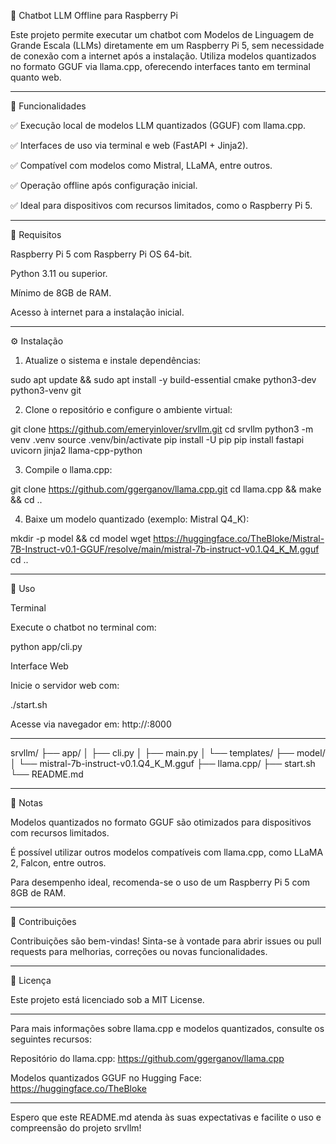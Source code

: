 🧠 Chatbot LLM Offline para Raspberry Pi

Este projeto permite executar um chatbot com Modelos de Linguagem de Grande Escala (LLMs) diretamente em um Raspberry Pi 5, sem necessidade de conexão com a internet após a instalação.  Utiliza modelos quantizados no formato GGUF via llama.cpp, oferecendo interfaces tanto em terminal quanto web. 


---

🚀 Funcionalidades

✅ Execução local de modelos LLM quantizados (GGUF) com llama.cpp.

✅ Interfaces de uso via terminal e web (FastAPI + Jinja2).

✅ Compatível com modelos como Mistral, LLaMA, entre outros.

✅ Operação offline após configuração inicial.

✅ Ideal para dispositivos com recursos limitados, como o Raspberry Pi 5. 



---

🧰 Requisitos

Raspberry Pi 5 com Raspberry Pi OS 64-bit.

Python 3.11 ou superior.

Mínimo de 8GB de RAM.

Acesso à internet para a instalação inicial. 



---

⚙️ Instalação

1. Atualize o sistema e instale dependências:

sudo apt update && sudo apt install -y build-essential cmake python3-dev python3-venv git





2. Clone o repositório e configure o ambiente virtual:

git clone https://github.com/emeryinlover/srvllm.git
cd srvllm
python3 -m venv .venv
source .venv/bin/activate
pip install -U pip
pip install fastapi uvicorn jinja2 llama-cpp-python





3. Compile o llama.cpp:

git clone https://github.com/ggerganov/llama.cpp.git
cd llama.cpp && make && cd ..





4. Baixe um modelo quantizado (exemplo: Mistral Q4_K):

mkdir -p model && cd model
wget https://huggingface.co/TheBloke/Mistral-7B-Instruct-v0.1-GGUF/resolve/main/mistral-7b-instruct-v0.1.Q4_K_M.gguf
cd ..






---

🧪 Uso

Terminal

Execute o chatbot no terminal com: 

python app/cli.py



Interface Web

Inicie o servidor web com: 

./start.sh



Acesse via navegador em: http://<ip-do-raspberry>:8000 


---

srvllm/
├── app/
│   ├── cli.py
│   ├── main.py
│   └── templates/
├── model/
│   └── mistral-7b-instruct-v0.1.Q4_K_M.gguf
├── llama.cpp/
├── start.sh
└── README.md







---

📌 Notas

Modelos quantizados no formato GGUF são otimizados para dispositivos com recursos limitados.

É possível utilizar outros modelos compatíveis com llama.cpp, como LLaMA 2, Falcon, entre outros.

Para desempenho ideal, recomenda-se o uso de um Raspberry Pi 5 com 8GB de RAM. 



---

🤝 Contribuições

Contribuições são bem-vindas! Sinta-se à vontade para abrir issues ou pull requests para melhorias, correções ou novas funcionalidades. 


---

📄 Licença

Este projeto está licenciado sob a MIT License. 


---

Para mais informações sobre llama.cpp e modelos quantizados, consulte os seguintes recursos: 

Repositório do llama.cpp: https://github.com/ggerganov/llama.cpp

Modelos quantizados GGUF no Hugging Face: https://huggingface.co/TheBloke 



---

Espero que este README.md atenda às suas expectativas e facilite o uso e compreensão do projeto srvllm!
